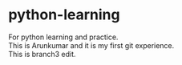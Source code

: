 # python-learning
For python learning and practice.<br>
This is Arunkumar and it is my first git experience.<br>
This is branch3 edit.
